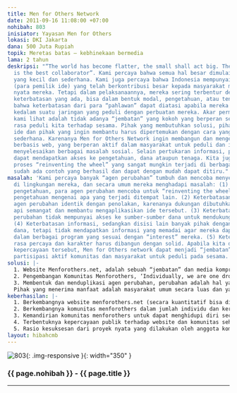 ```yaml
---
title: Men for Others Network
date: 2011-09-16 11:08:00 +07:00
nohibah: 803
inisiator: Yayasan Men for Others
lokasi: DKI Jakarta
dana: 500 Juta Rupiah
topik: Meretas batas – kebhinekaan bermedia
lama: 2 tahun
deskripsi: "“The world has become flatter, the small shall act big. The best company
  is the best collaborator”. Kami percaya bahwa semua hal besar dimulai dari aksi
  yang kecil dan sederhana. Kami juga percaya bahwa Indonesia mempunyai banyak “pahlawan”
  (para pemilik ide) yang telah berkontribusi besar kepada masyarakat melalui aksi
  nyata mereka. Tetapi dalam pelaksanaannya, mereka sering terbentur dengan berbagai
  keterbatasan yang ada, bisa dalam bentuk modal, pengetahuan, atau tenaga. Kami melihat
  bahwa keterbatasan dari para “pahlawan” dapat diatasi apabila mereka memiliki akses
  kedalam suatu jaringan yang peduli dengan perbuatan mereka. Akar permasalahan yang
  kami lihat adalah tidak adanya “jembatan” yang kokoh yang berperan sebagai wadah
  rasa peduli kita terhadap sesama. Pihak yang membutuhkan solusi, pihak yang memiliki
  ide dan pihak yang ingin membantu harus dipertemukan dengan cara yang mudah dan
  sederhana. Karenanya Men for Others Network ingin membangun dan mengembangkan media
  berbasis web, yang berperan aktif dalam masyarakat untuk peduli dan ikut serta dalam
  menyelesaikan berbagai masalah sosial. Selain pertukaran informasi, pihak yang berkepentingan
  dapat mendapatkan akses ke pengetahuan, dana ataupun tenaga. Kita juga bisa meminimalisasi
  proses “reinventing the wheel” yang sangat mungkin terjadi di berbagai tempat, padahal
  sudah ada contoh yang berhasil dan dapat dengan mudah dapat ditiru."
masalah: 'Kami percaya banyak “agen perubahan” tumbuh dan mencoba menyelesaikan masalah
  di lingkungan mereka, dan secara umum mereka menghadapi masalah: (1) Keterbatasan
  pengetahuan, para agen perubahan mencoba untuk “reinventing the wheels” karna keterbatasan
  pengetahuan mengenai apa yang terjadi ditempat lain. (2) Keterbatasan dukungan,
  agen perubahan identik dengan penolakan, karenanya dukungan dibutuhkan untuk menjaga
  api semangat dan membantu mengaplikasikan ide tersebut. (3) Keterbatasan dana, agen
  perubahan tidak mempunyai akses ke sumber-sumber dana untuk mendukung kegiatan mereka.
  (4) Keterbatasan informasi, sedangkan disisi lain banyak pihak dengan skill dan
  dana, tetapi tidak mendapatkan informasi yang memadai agar mereka dapat berpartisipasi
  dalam berbagai program yang sesuai dengan “interest” mereka. (5) Keterbatasan kepercayaan,
  rasa percaya dan karakter harus dibangun dengan solid. Apabila kita dapat membangun
  kepercayaan tersebut, Men for Others network dapat menjadi “jembatan” yang mengakselerasi
  partisipasi aktif komunitas dan masyarakat untuk peduli pada sesama.'
solusi: |-
  1. Website Menforothers.net, adalah sebuah “jembatan” dan media komprehensif; Menforothers forum, merupakan tempat dimana anggota komunitas dan masyarakat berinteraksi; Ideas around the world, merupakan media untuk membagi pengetahuan dan ide, sehingga “best practice” bisa disebarkan untuk membantu memecahkan masalah. Menforothers Resources, dimana kami memberdayakan komunitas untuk berperan aktif dalam berbagai proyek.
  2. Pengembangan Komunitas Menforothers, ‘Individually, we are one drop. Together, we are an ocean’. Kami ingin mengumpulkan “air perubahan” dan menumbuhkan semangat “men for others”. Dengan keragaman yang kita miliki ini komunitas menforothers akan berkontribusi dalam masyarakat dengan cara masing-masing.
  3. Membentuk dan menduplikasi agen perubahan, perubahan adalah hal yang pasti didunia ini. Karenanya kita harus memaksimalkan potensi dari kreatifitas, yang disemangati oleh mimpi untuk menjadi pemimpin yang mau melayani. Karenanya, menforothers sebagai suatu media ingin dapat menginspirasi banyak orang untuk mau peduli, bermimpi, tesenyum dan berbuat untuk masyarakat, dan mengurangi aura negatif yang ada di sekitar kehidupan kita
  Pihak yang menerima manfaat adalah masyarakat umum secara luas dan yang akan diuntungkan secara langsung adalah pihak yang memiliki masalah, pihak yang memiliki ide dan berperan aktif di dalam pemecahan masalah tersebut, dan pihak juga yang mempunyai kepedulian dan mau mendukung penyelesaian masalah tersebut baik dalam bentuk waktu, tenaga, dan financial.
keberhasilan: |-
  1. Berkembangnya website menforothers.net (secara kuantitatif bisa diukur dari content, kontribusi tulisan, dan aktifitas forum), sehingga dapat menjadi “jembatan” yang kokoh untuk mendukung perubahan.
  2. Berkembangnya komunitas menforothers dalam jumlah individu dan keragaman latar belakang.
  3. Kemandirian komunitas menforothers untuk dapat menghidupi diri secara organisasi
  4. Terbentuknya kepercayaan publik terhadap website dan komunitas sehingga dapat dipercaya untuk dapat mengelola dana kepedulian sosial dari perusahaan yang mendukung komunitas ini.
  5. Rasio kesuksesan dari proyek nyata yang dilakukan oleh anggota komunitas minimal 85%.
layout: hibahcmb
---
```


![803](/static/img/hibahcmb/803.png){: .img-responsive }{: width="350" }

### {{ page.nohibah }} - {{ page.title }}

---
